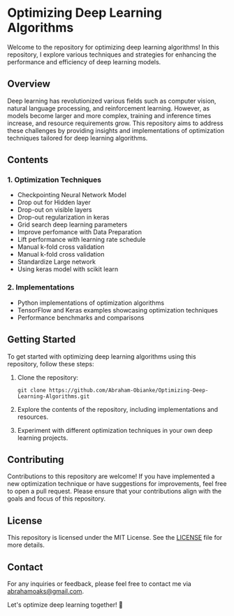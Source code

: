 # Optimizing Deep Learning Algorithms

Welcome to the repository for optimizing deep learning algorithms! In this repository, I explore various techniques and strategies for enhancing the performance and efficiency of deep learning models.

## Overview

Deep learning has revolutionized various fields such as computer vision, natural language processing, and reinforcement learning. However, as models become larger and more complex, training and inference times increase, and resource requirements grow. This repository aims to address these challenges by providing insights and implementations of optimization techniques tailored for deep learning algorithms.

## Contents

### 1. Optimization Techniques
- Checkpointing Neural Network Model
- Drop out for Hidden layer
- Drop-out on visible layers
- Drop-out regularization in keras
- Grid search deep learning parameters
- Improve perfomance with Data Preparation
- Lift performance with learning rate schedule
- Manual k-fold cross validation
- Manual k-fold cross validation
- Standardize Large network
-  Using keras model with scikit learn

### 2. Implementations
- Python implementations of optimization algorithms
- TensorFlow and Keras examples showcasing optimization techniques
- Performance benchmarks and comparisons

## Getting Started

To get started with optimizing deep learning algorithms using this repository, follow these steps:

1. Clone the repository:
   ```
   git clone https://github.com/Abraham-Obianke/Optimizing-Deep-Learning-Algorithms.git
   ```

2. Explore the contents of the repository, including implementations and resources.

3. Experiment with different optimization techniques in your own deep learning projects.

## Contributing

Contributions to this repository are welcome! If you have implemented a new optimization technique or have suggestions for improvements, feel free to open a pull request. Please ensure that your contributions align with the goals and focus of this repository.

## License

This repository is licensed under the MIT License. See the [LICENSE](LICENSE) file for more details.

## Contact

For any inquiries or feedback, please feel free to contact me via [abrahamoaks@gmail.com](mailto:your_email@example.com).

Let's optimize deep learning together! 🚀
